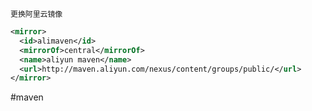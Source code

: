	更换阿里云镜像
```xml
<mirror>
  <id>alimaven</id>
  <mirrorOf>central</mirrorOf>  
  <name>aliyun maven</name>
  <url>http://maven.aliyun.com/nexus/content/groups/public/</url>      
</mirror>
```







#maven
